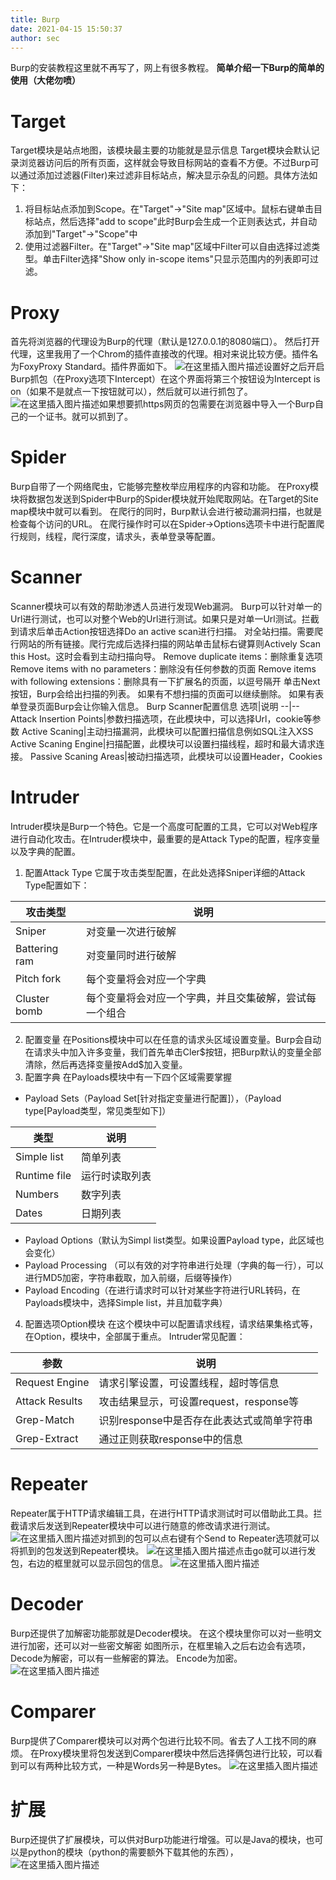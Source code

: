 ```yaml
---
title: Burp
date: 2021-04-15 15:50:37
author: sec
---
```

Burp的安装教程这里就不再写了，网上有很多教程。
**简单介绍一下Burp的简单的使用（大佬勿喷）**
# Target
Target模块是站点地图，该模块最主要的功能就是显示信息
Target模块会默认记录浏览器访问后的所有页面，这样就会导致目标网站的查看不方便。不过Burp可以通过添加过滤器(Filter)来过滤非目标站点，解决显示杂乱的问题。具体方法如下：
1. 将目标站点添加到Scope。在"Target"->"Site map"区域中。鼠标右键单击目标站点，然后选择"add to scope"此时Burp会生成一个正则表达式，并自动添加到"Target"->"Scope"中
2. 使用过滤器Filter。在"Target"->"Site map"区域中Filter可以自由选择过滤类型。单击Filter选择"Show only in-scope items"只显示范围内的列表即可过滤。
# Proxy
首先将浏览器的代理设为Burp的代理（默认是127.0.0.1的8080端口）。
然后打开代理，这里我用了一个Chrom的插件直接改的代理。相对来说比较方便。插件名为FoxyProxy Standard。插件界面如下。
![在这里插入图片描述](img/20210415152850533.png)设置好之后开启Burp抓包（在Proxy选项下Intercept）在这个界面将第三个按钮设为Intercept is on（如果不是就点一下按钮就可以），然后就可以进行抓包了。
![在这里插入图片描述](img/20210415152943724.png)如果想要抓https网页的包需要在浏览器中导入一个Burp自己的一个证书。就可以抓到了。
# Spider
Burp自带了一个网络爬虫，它能够完整枚举应用程序的内容和功能。
在Proxy模块将数据包发送到Spider中Burp的Spider模块就开始爬取网站。在Target的Site map模块中就可以看到。
在爬行的同时，Burp默认会进行被动漏洞扫描，也就是检查每个访问的URL。
在爬行操作时可以在Spider->Options选项卡中进行配置爬行规则，线程，爬行深度，请求头，表单登录等配置。
# Scanner
Scanner模块可以有效的帮助渗透人员进行发现Web漏洞。
Burp可以针对单一的Url进行测试，也可以对整个Web的Url进行测试。如果只是对单一Url测试。拦截到请求后单击Action按钮选择Do an active scan进行扫描。
对全站扫描。需要爬行网站的所有链接。爬行完成后选择扫描的网站单击鼠标右键算则Actively Scan this Host。这时会看到主动扫描向导。
Remove duplicate items：删除重复选项
Remove items with no parameters：删除没有任何参数的页面
Remove items with following extensions：删除具有一下扩展名的页面，以逗号隔开
单击Next按钮，Burp会给出扫描的列表。
如果有不想扫描的页面可以继续删除。
如果有表单登录页面Burp会让你输入信息。
Burp Scanner配置信息
选项|说明
--|--
Attack Insertion Points|参数扫描选项，在此模块中，可以选择Url，cookie等参数
Active Scaning|主动扫描漏洞，此模块可以配置扫描信息例如SQL注入XSS
Active Scaning Engine|扫描配置，此模块可以设置扫描线程，超时和最大请求连接。
Passive Scaning Areas|被动扫描选项，此模块可以设置Header，Cookies
# Intruder
Intruder模块是Burp一个特色。它是一个高度可配置的工具，它可以对Web程序进行自动化攻击。在Intruder模块中，最重要的是Attack Type的配置，程序变量以及字典的配置。
1. 配置Attack Type
它属于攻击类型配置，在此处选择Sniper详细的Attack Type配置如下：

攻击类型|说明
--|--
Sniper|对变量一次进行破解
Battering ram|对变量同时进行破解
Pitch fork|每个变量将会对应一个字典
Cluster bomb|每个变量将会对应一个字典，并且交集破解，尝试每一个组合
2. 配置变量
在Positions模块中可以在任意的请求头区域设置变量。Burp会自动在请求头中加入许多变量，我们首先单击Cler\$按钮，把Burp默认的变量全部清除，然后再选择变量按Add\$加入变量。
3. 配置字典
在Payloads模块中有一下四个区域需要掌握
- Payload Sets（Payload Set[针对指定变量进行配置]），（Payload type[Payload类型，常见类型如下]）

类型|说明
--|--
Simple list|简单列表
Runtime file|运行时读取列表
Numbers|数字列表
Dates|日期列表
- Payload Options（默认为Simpl list类型。如果设置Payload type，此区域也会变化） 
- Payload Processing （可以有效的对字符串进行处理（字典的每一行），可以进行MD5加密，字符串截取，加入前缀，后缀等操作）
- Payload Encoding（在进行请求时可以针对某些字符进行URL转码，在Payloads模块中，选择Simple list，并且加载字典）
4. 配置选项Option模块
在这个模块中可以配置请求线程，请求结果集格式等，在Option，模块中，全部属于重点。
Intruder常见配置：

参数|说明
--|--
Request Engine|请求引擎设置，可设置线程，超时等信息
Attack Results|攻击结果显示，可设置request，response等
Grep-Match|识别response中是否存在此表达式或简单字符串
Grep-Extract|通过正则获取response中的信息

# Repeater
Repeater属于HTTP请求编辑工具，在进行HTTP请求测试时可以借助此工具。拦截请求后发送到Repeater模块中可以进行随意的修改请求进行测试。
![在这里插入图片描述](img/20210415153934140.png)对抓到的包可以点右键有个Send to Repeater选项就可以将抓到的包发送到Repeater模块。
![在这里插入图片描述](img/20210415153946524.png)点击go就可以进行发包，右边的框里就可以显示回包的信息。
![在这里插入图片描述](img/20210415154109709.png)
# Decoder
Burp还提供了加解密功能那就是Decoder模块。
在这个模块里你可以对一些明文进行加密，还可以对一些密文解密
如图所示，在框里输入之后右边会有选项，Decode为解密，可以有一些解密的算法。
Encode为加密。
![在这里插入图片描述](img/20210415154324468.png)

# Comparer
Burp提供了Comparer模块可以对两个包进行比较不同。省去了人工找不同的麻烦。
在Proxy模块里将包发送到Comparer模块中然后选择俩包进行比较，可以看到可以有两种比较方式，一种是Words另一种是Bytes。
![在这里插入图片描述](img/20210415154631163.png)
# 扩展
Burp还提供了扩展模块，可以供对Burp功能进行增强。可以是Java的模块，也可以是python的模块（python的需要额外下载其他的东西），
![在这里插入图片描述](img/20210415154736439.png)

